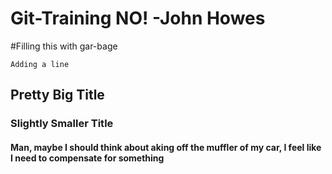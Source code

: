 
# Git-Training NO! -John Howes

#Filling this with gar-bage

` Adding a line `

## Pretty Big Title

### Slightly Smaller Title

#### Man, maybe I should think about aking off the muffler of my car, I feel like I need to compensate for something
